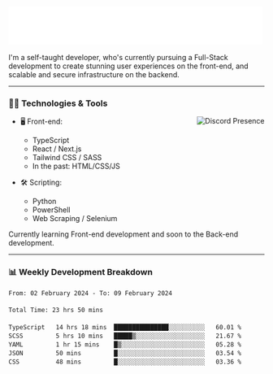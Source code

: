 <img src="assets/wave.svg" alt=":wave:" />

I'm a self-taught developer, who's currently pursuing a Full-Stack development to create stunning user experiences on the front-end, and scalable and secure infrastructure on the backend.

---

### 🧑‍💻 Technologies & Tools

<a href="https://discord.com/users/414304208649453568" target="_blank" rel="nofollow">
   <img src="https://lanyard-profile-readme.vercel.app/api/414304208649453568?idleMessage=Probably%20doing%20something%20else..." alt="Discord Presence" align="right">
</a>

- 🖥️ Front-end:

  - TypeScript
  - React / Next.js
  - Tailwind CSS / SASS
  - In the past: HTML/CSS/JS

- 🛠 Scripting:

  - Python
  - PowerShell
  - Web Scraping / Selenium

Currently learning Front-end development and soon to the Back-end development.

---

### 📊 Weekly Development Breakdown

<!-- ![ccrsxx's GitHub Stats](https://github-readme-stats.vercel.app/api?username=ccrsxx&count_private=true&theme=tokyonight) -->
<!-- ![ccrsxx's Top Langs](https://github-readme-stats.vercel.app/api/top-langs/?username=ccrsxx&hide=lua,java,html&theme=tokyonight) -->

<!--START_SECTION:waka-->

```txt
From: 02 February 2024 - To: 09 February 2024

Total Time: 23 hrs 50 mins

TypeScript   14 hrs 18 mins  ███████████████░░░░░░░░░░   60.01 %
SCSS         5 hrs 10 mins   █████▒░░░░░░░░░░░░░░░░░░░   21.67 %
YAML         1 hr 15 mins    █▒░░░░░░░░░░░░░░░░░░░░░░░   05.28 %
JSON         50 mins         █░░░░░░░░░░░░░░░░░░░░░░░░   03.54 %
CSS          48 mins         █░░░░░░░░░░░░░░░░░░░░░░░░   03.36 %
```

<!--END_SECTION:waka-->
